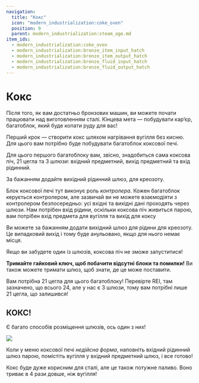 ```yaml
---
navigation:
  title: "Кокс"
  icon: "modern_industrialization:coke_oven"
  position: 9
  parent: modern_industrialization:steam_age.md
item_ids:
  - modern_industrialization:coke_oven
  - modern_industrialization:bronze_item_input_hatch
  - modern_industrialization:bronze_item_output_hatch
  - modern_industrialization:bronze_fluid_input_hatch
  - modern_industrialization:bronze_fluid_output_hatch
---
```


# Кокс

Після того, як вам достатньо бронзових машин, ви можете почати працювати над виготовленням сталі. Кінцева мета — побудувати кар’єр, багатоблок, який буде копати руду для вас!

Перший крок — створити кокс шляхом нагрівання вугілля без кисню. Для цього вам потрібно буде побудувати багатоблок коксової печі.

Для цього першого багатоблоку вам, звісно, знадобиться сама коксова піч, 21 цегла та 3 *шлюзи*: вхідний предметний, вихід предметний та вхід рідинний.

За бажанням додайте вихідний рідинний шлюз, для креозоту.

<Recipe id="modern_industrialization:steam_age/fireclay/coke_oven" />



<Recipe id="modern_industrialization:hatches/bronze/item_input_hatch" />

<Recipe id="modern_industrialization:hatches/bronze/item_output_hatch" />



<Recipe id="modern_industrialization:hatches/bronze/fluid_input_hatch" />

<Recipe id="modern_industrialization:hatches/bronze/fluid_output_hatch" />

Блок коксової печі тут виконує роль *контролера*. Кожен багатоблок керується контролером, але зазвичай ви не можете взаємодіяти з контролером безпосередньо: усі вхідні та вихідні дані проходять через шлюзи. Нам потрібен вхід рідини, оскільки коксова піч живиться парою, вам потрібен вхід предмета для вугілля та вихід для коксу

Ви можете за бажанням додати вихідний шлюз для рідини для креозоту. Це випадковий вихід і тому буде анульовано, якщо для нього немає місця.

Якщо ви забудете один із шлюзів, коксова піч не зможе запуститися!

**Тримайте гайковий ключ, щоб побачити відсутні блоки та помилки!** Ви також можете тримати шлюз, щоб знати, де це може поставити.

Вам потрібна 21 цегла для цього багатоблоку! Перевірте REI, там зазначено, що всього 24, але у нас є 3 шлюзи, тому вам потрібні лише 21 цегла, що залишився!

## КОКС!

Є багато способів розміщення шлюзів, ось один з них!

![](coke_oven.png)

Коли у меню коксової печі *недійсна форма*, наповніть вхідний рідинний шлюз парою, помістіть вугілля у вхідний предметний шлюз, і все готово!

Кокс буде дуже корисним для сталі, але це також потужне паливо. Воно триває в 4 рази довше, ніж вугілля!

